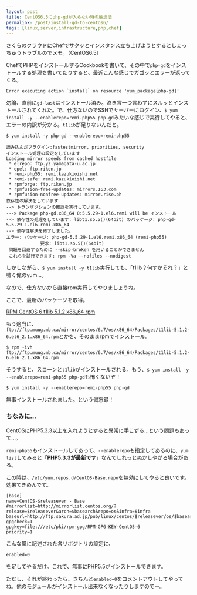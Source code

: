 ```yaml
---
layout: post
title: CentOS6.5にphp-gdが入らない時の解決法
permalink: /post/install-gd-to-centos6/
tags: [linux,server,infrastructure,php,chef]
---
```


さくらのクラウドにChefでサクッとインスタンス立ち上げようとするとしょっちゅうトラブルのでメモ。（CentOS6.5）

ChefでPHPをインストールするCookbookを書いて、その中で`php-gd`をインストールする処理を書いてたりすると、最近こんな感じでガゴッとエラーが返ってくる。

```log
Error executing action `install` on resource 'yum_package[php-gd]'
```

勿論、直前に`gd-last`はインストール済み。泣き言一つ言わずにスルッとインストールされてくれた。で、仕方ないのでSSHでサーバーにログイン、`$ yum install -y --enablerepo=remi-php55 php-gd`みたいな感じで実行してやると、エラーの内訳が分かる。`t1lib`が足りないんだと。

```ssh
$ yum install -y php-gd --enablerepo=remi-php55
```

```log
読み込んだプラグイン:fastestmirror, priorities, security
インストール処理の設定をしています
Loading mirror speeds from cached hostfile
 * elrepo: ftp.yz.yamagata-u.ac.jp
 * epel: ftp.riken.jp
 * remi-php55: remi.kazukioishi.net
 * remi-safe: remi.kazukioishi.net
 * rpmforge: ftp.riken.jp
 * rpmfusion-free-updates: mirrors.163.com
 * rpmfusion-nonfree-updates: mirror.rise.ph
依存性の解決をしています
--> トランザクションの確認を実行しています。
---> Package php-gd.x86_64 0:5.5.29-1.el6.remi will be インストール
--> 依存性の処理をしています: libt1.so.5()(64bit) のパッケージ: php-gd-5.5.29-1.el6.remi.x86_64
--> 依存性解決を終了しました。
エラー: パッケージ: php-gd-5.5.29-1.el6.remi.x86_64 (remi-php55)
             要求: libt1.so.5()(64bit)
 問題を回避するために --skip-broken を用いることができません
 これらを試行できます: rpm -Va --nofiles --nodigest
```

しかしながら、`$ yum install -y t1lib`実行しても、「t1lib？何すかそれ？」と嘯く俺のyum…。

なので、仕方ないから直接rpm実行してやりましょうね。

ここで、最新のパッケージを取得。

[RPM CentOS 6 t1lib 5.1.2 x86_64 rpm](http://rpm.pbone.net/index.php3/stat/4/idpl/27828537/dir/centos_6/com/t1lib-5.1.2-6.el6_2.1.x86_64.rpm.html)

もう適当に、`ftp://ftp.muug.mb.ca/mirror/centos/6.7/os/x86_64/Packages/t1lib-5.1.2-6.el6_2.1.x86_64.rpm`とかを、そのままrpmでインストール。

```ssh
$ rpm -ivh ftp://ftp.muug.mb.ca/mirror/centos/6.7/os/x86_64/Packages/t1lib-5.1.2-6.el6_2.1.x86_64.rpm
```

そうすると、スコーンと`t1lib`がインストールされる。もう、`$ yum install -y --enablerepo=remi-php55 php-gd`も怖くないぞ！

```ssh
$ yum install -y --enablerepo=remi-php55 php-gd
```

無事インストールされました。という備忘録！

### ちなみに…

CentOSにPHP5.3.3以上を入れようとすると異常に手こずる…という問題もあって…。

`remi-php55`もインストールしてあって、`--enablerepo`も指定してあるのに、`yum list`してみると「**PHP5.3.3が最新です**」なんてしれっとぬかしやがる場合がある。

この時は、`/etc/yum.repos.d/CentOS-Base.repo`を無効にしてやると良いです。効果てきめんです。

```
[base]
name=CentOS-$releasever - Base
#mirrorlist=http://mirrorlist.centos.org/?release=$releasever&arch=$basearch&repo=os&infra=$infra
baseurl=http://ftp.sakura.ad.jp/pub/linux/centos/$releasever/os/$basearch/
gpgcheck=1
gpgkey=file:///etc/pki/rpm-gpg/RPM-GPG-KEY-CentOS-6
priority=1
```

こんな風に記述された各リポジトリの設定に、

```
enabled=0
```

を足してやるだけ。これで、無事にPHP5.5がインストールできます。

ただし、それが終わったら、きちんと`enabled=0`をコメントアウトしてやってね。他のモジュールがインストール出来なくなったりしますのでー。